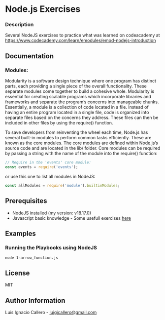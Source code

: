 # Node.js Exercises

### Description

Several NodeJS exercises to practice what was learned on codeacademy at https://www.codecademy.com/learn/emodules/emod-nodejs-introduction

## Documentation
### Modules: 

Modularity is a software design technique where one program has distinct parts, each providing a single piece of the overall functionality. These separate modules come together to build a cohesive whole. Modularity is essential for creating scalable programs which incorporate libraries and frameworks and separate the program’s concerns into manageable chunks. Essentially, a module is a collection of code located in a file. Instead of having an entire program located in a single file, code is organized into separate files based on the concerns they address. These files can then be included in other files by using the require() function.

To save developers from reinventing the wheel each time, Node.js has several built-in modules to perform common tasks efficiently. These are known as the core modules. The core modules are defined within Node.js’s source code and are located in the lib/ folder. Core modules can be required by passing a string with the name of the module into the require() function:
```javascript
// Require in the 'events' core module:
const events = require('events');
```
or use this one to list all modules in NodeJS:
```javascript
const allModules = require('module').builtinModules;
```

## Prerequisites
* NodeJS installed (my version: v18.17.0)
* Javascript basic knowledge - Some usefull exercises [here](javascript_for_NodeJS#readme)

## Examples

### Running the Playbooks using NodeJS
```
node 1-arrow_function.js
```

## License

MIT

## Author Information

Luis Ignacio Callero - [luigicallero@gmail.com](mailto:luigicallero@gmail.com)
